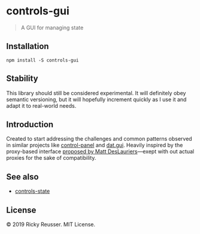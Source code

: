 # controls-gui

> A GUI for managing state

## Installation

```
npm install -S controls-gui
```

## Stability

This library should still be considered experimental. It will definitely obey semantic versioning, but it will hopefully increment quickly as I use it and adapt it to real-world needs.

## Introduction

Created to start addressing the challenges and common patterns observed in similar projects like [control-panel](https://www.npmjs.com/package/control-panel) and [dat.gui](https://github.com/dataarts/dat.gui). Heavily inspired by the proxy-based interface [proposed by Matt DesLauriers](https://twitter.com/mattdesl/status/1018541276340187136)—exept with out actual proxies for the sake of compatibility.

## See also

- [controls-state](https://github.com/rreusser/controls-state)

## License

&copy; 2019 Ricky Reusser. MIT License.
